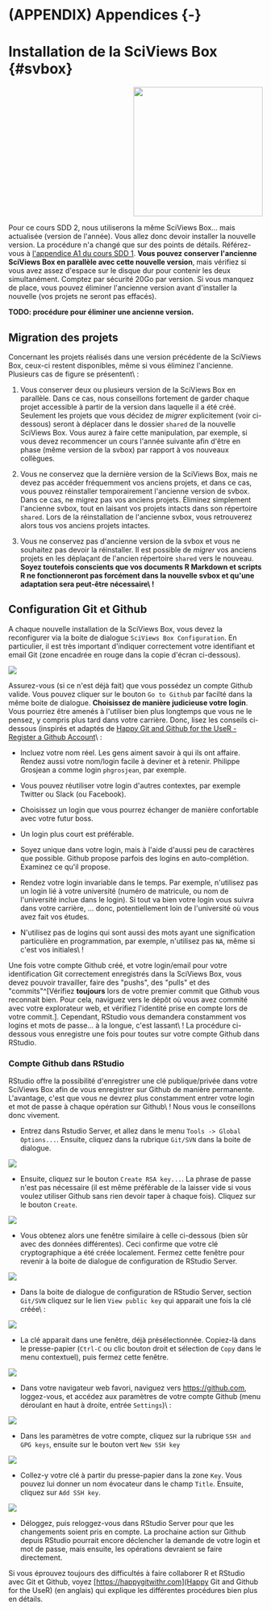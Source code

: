 # (APPENDIX) Appendices {-}


# Installation de la SciViews Box {#svbox}

<img src="images/sdd1_01/svBox-256.png" width="256px" style="display: block; margin: auto 0 auto auto;" />

Pour ce cours SDD 2, nous utiliserons la même SciViews Box... mais actualisée (version de l'année). Vous allez donc devoir installer la nouvelle version. La procédure n'a changé que sur des points de détails. Référez-vous à [l'appendice A1 du cours SDD 1](http://biodatascience-course.sciviews.org/sdd-umons/svbox.html). **Vous pouvez conserver l'ancienne SciViews Box en parallèle avec cette nouvelle version**, mais vérifiez si vous avez assez d'espace sur le disque dur pour contenir les deux simultanément. Comptez par sécurité 20Go par version. Si vous manquez de place, vous pouvez éliminer l'ancienne version avant d'installer la nouvelle (vos projets ne seront pas effacés).

**TODO: procédure pour éliminer une ancienne version.**


## Migration des projets

Concernant les projets réalisés dans une version précédente de la SciViews Box, ceux-ci restent disponibles, même si vous éliminez l'ancienne. Plusieurs cas de figure se présentent\ :

1. Vous conserver deux ou plusieurs version de la SciViews Box en parallèle. Dans ce cas, nous conseillons fortement de garder chaque projet accessible à partir de la version dans laquelle il a été créé. Seulement les projets que vous décidez de *migrer* explicitement (voir ci-dessous) seront à déplacer dans le dossier `shared` de la nouvelle SciViews Box. Vous aurez à faire cette manipulation, par exemple, si vous devez recommencer un cours l'année suivante afin d'être en phase (même version de la svbox) par rapport à vos nouveaux collègues.

2. Vous ne conservez que la dernière version de la SciViews Box, mais ne devez pas accéder fréquemment vos anciens projets, et dans ce cas, vous pouvez réinstaller temporairement l'ancienne version de svbox. Dans ce cas, ne migrez pas vos anciens projets. Éliminez simplement l'ancienne svbox, tout en laisant vos projets intacts dans son répertoire `shared`. Lors de la réinstallation de l'ancienne svbox, vous retrouverez alors tous vos anciens projets intactes.

3. Vous ne conservez pas d'ancienne version de la svbox et vous ne souhaitez pas devoir la réinstaller. Il est possible de *migrer* vos anciens projets en les déplaçant de l'ancien répertoire `shared` vers le nouveau. **Soyez toutefois conscients que vos documents R Markdown et scripts R ne fonctionneront pas forcément dans la nouvelle svbox et qu'une adaptation sera peut-être nécessaire\ !**


## Configuration Git et Github

A chaque nouvelle installation de la SciViews Box, vous devez la reconfigurer via la boite de dialogue `SciViews Box Configuration`. En particulier, il est très important d'indiquer correctement votre identifiant et email Git (zone encadrée en rouge dans la copie d'écran ci-dessous).

![](images/sdd2_A1/svbox_config.png)

Assurez-vous (si ce n'est déjà fait) que vous possédez un compte Github valide. Vous pouvez cliquer sur le bouton `Go to Github` par facilté dans la même boite de dialogue. **Choisissez de manière judicieuse votre login**. Vous pourriez être amenés à l'utiliser bien plus longtemps que vous ne le pensez, y compris plus tard dans votre carrière. Donc, lisez les conseils ci-dessous (inspirés et adaptés de [Happy Git and Github for the UseR - Register a Github Account](https://happygitwithr.com/github-acct.html)\ :

- Incluez votre nom réel. Les gens aiment savoir à qui ils ont affaire. Rendez aussi votre nom/login facile à deviner et à retenir. Philippe Grosjean a comme login `phgrosjean`, par exemple.

- Vous pouvez réutiliser votre login d'autres contextes, par exemple Twitter ou Slack (ou Facebook).

- Choisissez un login que vous pourrez échanger de manière confortable avec votre futur boss.

- Un login plus court est préférable.

- Soyez unique dans votre login, mais à l'aide d'aussi peu de caractères que possible. Github propose parfois des logins en auto-complétion. Examinez ce qu'il propose.

- Rendez votre login invariable dans le temps. Par exemple, n'utilisez pas un login lié à votre université (numéro de matricule, ou nom de l'université inclue dans le login). Si tout va bien votre login vous suivra dans votre carrière, ... donc, potentiellement loin de l'université où vous avez fait vos études.

- N'utilisez pas de logins qui sont aussi des mots ayant une signification particulière en programmation, par exemple, n'utilisez pas `NA`, même si c'est vos initiales\ !

Une fois votre compte Github créé, et votre login/email pour votre identification Git correctement enregistrés dans la SciViews Box, vous devez pouvoir travailler, faire des "pushs", des "pulls" et des "commits"^[Vérifiez **toujours** lors de votre premier commit que Github vous reconnait bien. Pour cela, naviguez vers le dépôt où vous avez commité avec votre explorateur web, et vérifiez l'identité prise en compte lors de votre commit.]. Cependant, RStudio vous demandera constamment vos logins et mots de passe... à la longue, c'est lassant\ ! La procédure ci-dessous vous enregistre une fois pour toutes sur votre compte Github dans RStudio.

### Compte Github dans RStudio

RStudio offre la possibilité d'enregistrer une clé publique/privée dans votre SciViews Box afin de vous enregistrer sur Github de manière permanente. L'avantage, c'est que vous ne devrez plus constamment entrer votre login et mot de passe à chaque opération sur Github\ ! Nous vous le conseillons donc vivement.

- Entrez dans Rstudio Server, et allez dans le menu `Tools -> Global Options...`. Ensuite, cliquez dans la rubrique `Git/SVN` dans la boite de dialogue.

![](images/sdd2_A1/github_config_rstudio1.png)

- Ensuite, cliquez sur le bouton `Create RSA key...`. La phrase de passe n'est pas nécessaire (il est même préférable de la laisser vide si vous voulez utiliser Github sans rien devoir taper à chaque fois). Cliquez sur le bouton `Create`.

![](images/sdd2_A1/github_config_rstudio2.png)

- Vous obtenez alors une fenêtre similaire à celle ci-dessous (bien sûr avec des données différentes). Ceci confirme que votre clé cryptographique a été créée localement. Fermez cette fenêtre pour revenir à la boite de dialogue de configuration de RStudio Server.

![](images/sdd2_A1/github_config_rstudio3.png)

- Dans la boite de dialogue de configuration de RStudio Server, section `Git/SVN` cliquez sur le lien `View public key` qui apparait une fois la clé créée\ :

![](images/sdd2_A1/github_config_rstudio4.png)

- La clé apparait dans une fenêtre, déjà présélectionnée. Copiez-là dans le presse-papier (`Ctrl-C` ou clic bouton droit et sélection de `Copy` dans le menu contextuel), puis fermez cette fenêtre.

![](images/sdd2_A1/github_config_rstudio5.png)

- Dans votre navigateur web favori, naviguez vers https://github.com, loggez-vous, et accédez aux paramètres de votre compte Github (menu déroulant en haut à droite, entrée `Settings`)\ :

![](images/sdd2_A1/github_config_rstudio6.png)

- Dans les paramètres de votre compte, cliquez sur la rubrique `SSH and GPG keys`, ensuite sur le bouton vert `New SSH key`

![](images/sdd2_A1/github_config_rstudio7.png)

- Collez-y votre clé à partir du presse-papier dans la zone `Key`. Vous pouvez lui donner un nom évocateur dans le champ `Title`. Ensuite, cliquez sur `Add SSH key`.

![](images/sdd2_A1/github_config_rstudio8.png)

- Déloggez, puis reloggez-vous dans RStudio Server pour que les changements soient pris en compte. La prochaine action sur Github depuis RStudio pourrait encore déclencher la demande de votre login et mot de passe, mais ensuite, les opérations devraient se faire directement.

Si vous éprouvez toujours des difficultés à faire collaborer R et RStudio avec Git et Github, voyez [https://happygitwithr.com](Happy Git and Github for the UseR) (en anglais) qui explique les différentes procédures bien plus en détails.
